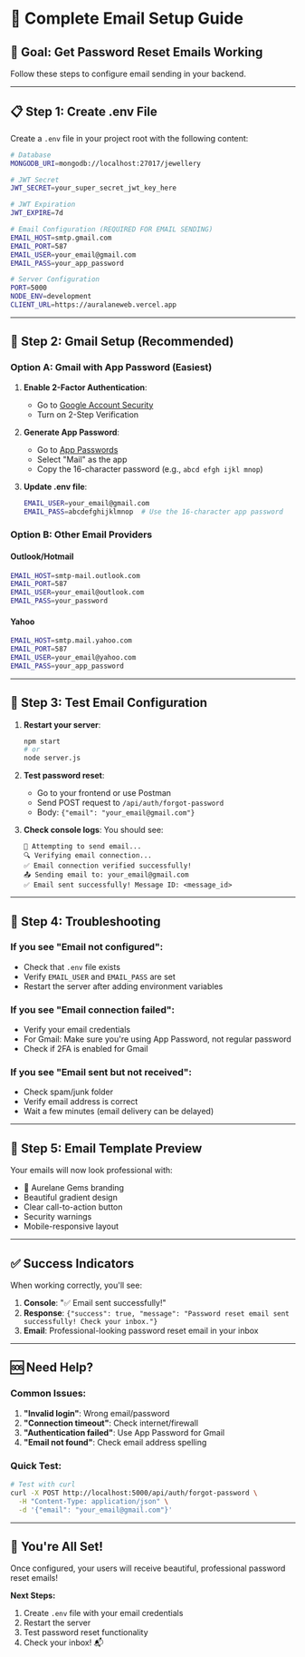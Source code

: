 # 📧 Complete Email Setup Guide

## 🎯 Goal: Get Password Reset Emails Working

Follow these steps to configure email sending in your backend.

---

## 📋 Step 1: Create .env File

Create a `.env` file in your project root with the following content:

```bash
# Database
MONGODB_URI=mongodb://localhost:27017/jewellery

# JWT Secret
JWT_SECRET=your_super_secret_jwt_key_here

# JWT Expiration
JWT_EXPIRE=7d

# Email Configuration (REQUIRED FOR EMAIL SENDING)
EMAIL_HOST=smtp.gmail.com
EMAIL_PORT=587
EMAIL_USER=your_email@gmail.com
EMAIL_PASS=your_app_password

# Server Configuration
PORT=5000
NODE_ENV=development
CLIENT_URL=https://auralaneweb.vercel.app
```

---

## 🔐 Step 2: Gmail Setup (Recommended)

### Option A: Gmail with App Password (Easiest)

1. **Enable 2-Factor Authentication**:
   - Go to [Google Account Security](https://myaccount.google.com/security)
   - Turn on 2-Step Verification

2. **Generate App Password**:
   - Go to [App Passwords](https://myaccount.google.com/apppasswords)
   - Select "Mail" as the app
   - Copy the 16-character password (e.g., `abcd efgh ijkl mnop`)

3. **Update .env file**:
   ```bash
   EMAIL_USER=your_email@gmail.com
   EMAIL_PASS=abcdefghijklmnop  # Use the 16-character app password
   ```

### Option B: Other Email Providers

#### Outlook/Hotmail
```bash
EMAIL_HOST=smtp-mail.outlook.com
EMAIL_PORT=587
EMAIL_USER=your_email@outlook.com
EMAIL_PASS=your_password
```

#### Yahoo
```bash
EMAIL_HOST=smtp.mail.yahoo.com
EMAIL_PORT=587
EMAIL_USER=your_email@yahoo.com
EMAIL_PASS=your_app_password
```

---

## 🚀 Step 3: Test Email Configuration

1. **Restart your server**:
   ```bash
   npm start
   # or
   node server.js
   ```

2. **Test password reset**:
   - Go to your frontend or use Postman
   - Send POST request to `/api/auth/forgot-password`
   - Body: `{"email": "your_email@gmail.com"}`

3. **Check console logs**:
   You should see:
   ```
   📧 Attempting to send email...
   🔍 Verifying email connection...
   ✅ Email connection verified successfully!
   📤 Sending email to: your_email@gmail.com
   ✅ Email sent successfully! Message ID: <message_id>
   ```

---

## 🔧 Step 4: Troubleshooting

### If you see "Email not configured":
- Check that `.env` file exists
- Verify `EMAIL_USER` and `EMAIL_PASS` are set
- Restart the server after adding environment variables

### If you see "Email connection failed":
- Verify your email credentials
- For Gmail: Make sure you're using App Password, not regular password
- Check if 2FA is enabled for Gmail

### If you see "Email sent but not received":
- Check spam/junk folder
- Verify email address is correct
- Wait a few minutes (email delivery can be delayed)

---

## 📧 Step 5: Email Template Preview

Your emails will now look professional with:
- 💎 Aurelane Gems branding
- Beautiful gradient design
- Clear call-to-action button
- Security warnings
- Mobile-responsive layout

---

## ✅ Success Indicators

When working correctly, you'll see:
1. **Console**: "✅ Email sent successfully!"
2. **Response**: `{"success": true, "message": "Password reset email sent successfully! Check your inbox."}`
3. **Email**: Professional-looking password reset email in your inbox

---

## 🆘 Need Help?

### Common Issues:

1. **"Invalid login"**: Wrong email/password
2. **"Connection timeout"**: Check internet/firewall
3. **"Authentication failed"**: Use App Password for Gmail
4. **"Email not found"**: Check email address spelling

### Quick Test:
```bash
# Test with curl
curl -X POST http://localhost:5000/api/auth/forgot-password \
  -H "Content-Type: application/json" \
  -d '{"email": "your_email@gmail.com"}'
```

---

## 🎉 You're All Set!

Once configured, your users will receive beautiful, professional password reset emails! 

**Next Steps:**
1. Create `.env` file with your email credentials
2. Restart the server
3. Test password reset functionality
4. Check your inbox! 📬

